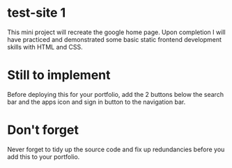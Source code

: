 # test-site 1
This mini project will recreate the google home page. Upon completion I will have practiced and demonstrated some basic static frontend development skills with HTML and CSS.

# Still to implement
Before deploying this for your portfolio, add the 2 buttons below the search bar and the apps icon and sign in button to the navigation bar.

# Don't forget
Never forget to tidy up the source code and fix up redundancies before you add this to your portfolio.